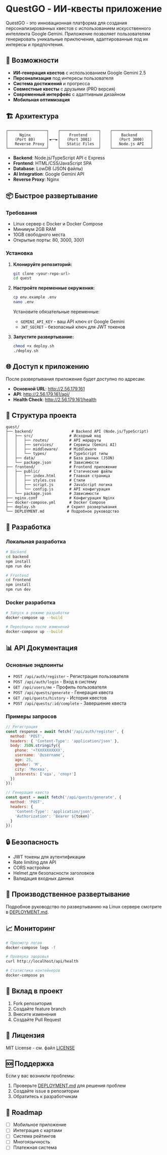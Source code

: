 # QuestGO - ИИ-квесты приложение

QuestGO - это инновационная платформа для создания персонализированных квестов с использованием искусственного интеллекта Google Gemini. Приложение позволяет пользователям генерировать уникальные приключения, адаптированные под их интересы и предпочтения.

## 🚀 Возможности

- **ИИ-генерация квестов** с использованием Google Gemini 2.5
- **Персонализация** под интересы пользователя
- **Система достижений** и прогресса
- **Совместные квесты** с друзьями (PRO версия)
- **Современный интерфейс** с адаптивным дизайном
- **Мобильная оптимизация**

## 🏗️ Архитектура

```
┌─────────────────┐    ┌─────────────────┐    ┌─────────────────┐
│     Nginx       │    │    Frontend     │    │    Backend      │
│   (Port 80)     │◄──►│   (Port 3001)   │    │   (Port 3000)   │
│   Reverse Proxy │    │   Static Files  │    │   Node.js API   │
└─────────────────┘    └─────────────────┘    └─────────────────┘
```

- **Backend**: Node.js/TypeScript API с Express
- **Frontend**: HTML/CSS/JavaScript SPA
- **Database**: LowDB (JSON файлы)
- **AI Integration**: Google Gemini API
- **Reverse Proxy**: Nginx

## 📦 Быстрое развертывание

### Требования

- Linux сервер с Docker и Docker Compose
- Минимум 2GB RAM
- 10GB свободного места
- Открытые порты: 80, 3000, 3001

### Установка

1. **Клонируйте репозиторий:**
   ```bash
   git clone <your-repo-url>
   cd quest
   ```

2. **Настройте переменные окружения:**
   ```bash
   cp env.example .env
   nano .env
   ```
   
   Установите обязательные переменные:
   - `GEMINI_API_KEY` - ваш API ключ от Google Gemini
   - `JWT_SECRET` - безопасный ключ для JWT токенов

3. **Запустите развертывание:**
   ```bash
   chmod +x deploy.sh
   ./deploy.sh
   ```

## 🌐 Доступ к приложению

После развертывания приложение будет доступно по адресам:

- **Основной URL**: http://2.56.179.161
- **API**: http://2.56.179.161/api/
- **Health Check**: http://2.56.179.161/health

## 📁 Структура проекта

```
quest/
├── backend/                 # Backend API (Node.js/TypeScript)
│   ├── src/                # Исходный код
│   │   ├── routes/         # API маршруты
│   │   ├── services/       # Сервисы (Gemini AI)
│   │   ├── middleware/     # Middleware
│   │   └── types/          # TypeScript типы
│   ├── data/               # База данных (JSON)
│   └── package.json        # Зависимости
├── frontend/               # Frontend приложение
│   ├── public/             # Статические файлы
│   │   ├── index.html      # Главная страница
│   │   ├── styles.css      # Стили
│   │   ├── script.js       # JavaScript логика
│   │   └── config.js       # API конфигурация
│   └── package.json        # Зависимости
├── nginx.conf              # Конфигурация Nginx
├── docker-compose.yml      # Docker Compose
├── deploy.sh              # Скрипт развертывания
└── DEPLOYMENT.md          # Подробное руководство
```

## 🔧 Разработка

### Локальная разработка

```bash
# Backend
cd backend
npm install
npm run dev

# Frontend
cd frontend
npm install
npm run dev
```

### Docker разработка

```bash
# Запуск в режиме разработки
docker-compose up --build

# Пересборка после изменений
docker-compose up --build
```

## 📊 API Документация

### Основные эндпоинты

- `POST /api/auth/register` - Регистрация пользователя
- `POST /api/auth/login` - Вход в систему
- `GET /api/users/me` - Профиль пользователя
- `POST /api/quests/generate` - Генерация квеста
- `GET /api/quests/history` - История квестов
- `POST /api/quests/:id/complete` - Завершение квеста

### Примеры запросов

```javascript
// Регистрация
const response = await fetch('/api/auth/register', {
  method: 'POST',
  headers: { 'Content-Type': 'application/json' },
  body: JSON.stringify({
    phone: '+7XXXXXXXXXX',
    username: '@username',
    age: 25,
    gender: 'М',
    city: 'Москва',
    interests: ['еда', 'спорт']
  })
});

// Генерация квеста
const quest = await fetch('/api/quests/generate', {
  method: 'POST',
  headers: { 
    'Content-Type': 'application/json',
    'Authorization': `Bearer ${token}`
  }
});
```

## 🔒 Безопасность

- JWT токены для аутентификации
- Rate limiting для API
- CORS настройки
- Helmet для безопасности заголовков
- Валидация входных данных

## 🚀 Производственное развертывание

Подробное руководство по развертыванию на Linux сервере смотрите в [DEPLOYMENT.md](DEPLOYMENT.md).

## 📈 Мониторинг

```bash
# Просмотр логов
docker-compose logs -f

# Проверка здоровья
curl http://localhost/api/health

# Статистика контейнеров
docker-compose ps
```

## 🤝 Вклад в проект

1. Fork репозитория
2. Создайте feature branch
3. Внесите изменения
4. Создайте Pull Request

## 📄 Лицензия

MIT License - см. файл [LICENSE](LICENSE)

## 🆘 Поддержка

Если у вас возникли проблемы:

1. Проверьте [DEPLOYMENT.md](DEPLOYMENT.md) для решения проблем
2. Создайте issue в репозитории
3. Обратитесь к разработчикам

## 🔮 Roadmap

- [ ] Мобильное приложение
- [ ] Интеграция с картами
- [ ] Система рейтингов
- [ ] Многоязычность
- [ ] Платежная система